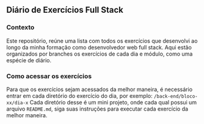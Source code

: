 ## Diário de Exercícios Full Stack

### Contexto
Este repositório, reúne uma lista com todos os exercícios que desenvolvi ao longo da minha formação como desenvolvedor web full stack. Aqui estão organizados por branches os exercícios de cada dia e módulo, como uma espécie de diário.

### Como acessar os exercícios
Para que os exercícios sejam acessados da melhor maneira, é necessário entrar em cada diretório do exercício do dia, por exemplo:
`/back-end/bloco-xx/dia-x`
Cada diretório desse é um mini projeto, onde cada qual possui um arquivo `README.md`, siga suas instruções para executar cada exercício da melhor maneira.
